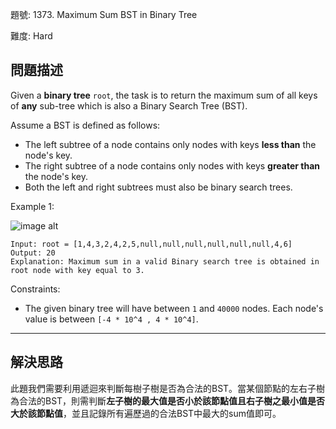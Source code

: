 題號: 1373. Maximum Sum BST in Binary Tree

難度: Hard

## 問題描述

Given a **binary tree** `root`, the task is to return the maximum sum of all keys of **any** sub-tree which is also a Binary Search Tree (BST).

Assume a BST is defined as follows:

- The left subtree of a node contains only nodes with keys **less than** the node's key.
- The right subtree of a node contains only nodes with keys **greater than** the node's key.
- Both the left and right subtrees must also be binary search trees.

Example 1:

![image alt](https://assets.leetcode.com/uploads/2020/01/30/sample_1_1709.png)

```
Input: root = [1,4,3,2,4,2,5,null,null,null,null,null,null,4,6]
Output: 20
Explanation: Maximum sum in a valid Binary search tree is obtained in root node with key equal to 3.
```

Constraints:

- The given binary tree will have between `1` and `40000` nodes.
Each node's value is between `[-4 * 10^4 , 4 * 10^4]`.


---
## 解決思路

此題我們需要利用遞迴來判斷每樹子樹是否為合法的BST。當某個節點的左右子樹為合法的BST，則需判斷**左子樹的最大值是否小於該節點值且右子樹之最小值是否大於該節點值**，並且記錄所有遍歷過的合法BST中最大的sum值即可。

